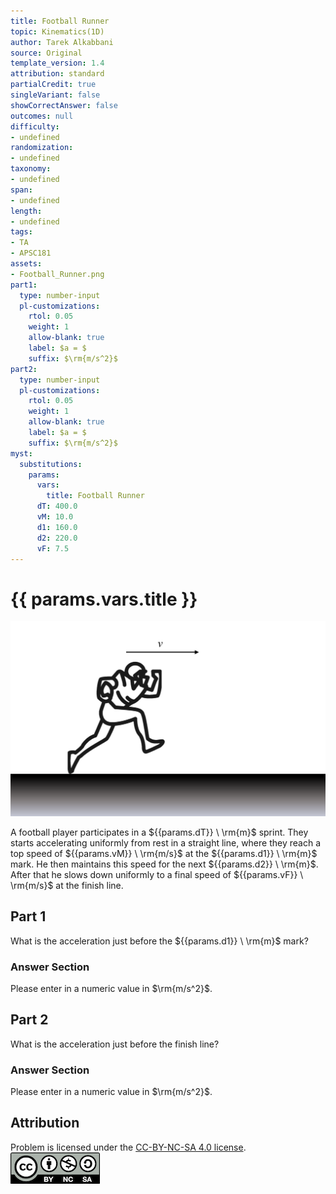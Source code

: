 ```yaml
---
title: Football Runner
topic: Kinematics(1D)
author: Tarek Alkabbani
source: Original
template_version: 1.4
attribution: standard
partialCredit: true
singleVariant: false
showCorrectAnswer: false
outcomes: null
difficulty:
- undefined
randomization:
- undefined
taxonomy:
- undefined
span:
- undefined
length:
- undefined
tags:
- TA
- APSC181
assets:
- Football_Runner.png
part1:
  type: number-input
  pl-customizations:
    rtol: 0.05
    weight: 1
    allow-blank: true
    label: $a = $
    suffix: $\rm{m/s^2}$
part2:
  type: number-input
  pl-customizations:
    rtol: 0.05
    weight: 1
    allow-blank: true
    label: $a = $
    suffix: $\rm{m/s^2}$
myst:
  substitutions:
    params:
      vars:
        title: Football Runner
      dT: 400.0
      vM: 10.0
      d1: 160.0
      d2: 220.0
      vF: 7.5
---
```

# {{ params.vars.title }}
<img src="Football_Runner.png" width=600>

A football player participates in a ${{params.dT}} \ \rm{m}$ sprint. They starts accelerating uniformly from rest in a straight line, where they reach a top speed of ${{params.vM}} \ \rm{m/s}$ at the ${{params.d1}} \ \rm{m}$ mark. He then maintains this speed for the next ${{params.d2}} \ \rm{m}$. After that he slows down uniformly to a final speed of ${{params.vF}} \ \rm{m/s}$ at the finish line.

## Part 1

What is the acceleration just before the ${{params.d1}} \ \rm{m}$ mark?

### Answer Section

Please enter in a numeric value in $\rm{m/s^2}$.

## Part 2

What is the acceleration just before the finish line?

### Answer Section

Please enter in a numeric value in $\rm{m/s^2}$.

## Attribution

Problem is licensed under the [CC-BY-NC-SA 4.0 license](https://creativecommons.org/licenses/by-nc-sa/4.0/).<br> ![The Creative Commons 4.0 license requiring attribution-BY, non-commercial-NC, and share-alike-SA license.](https://raw.githubusercontent.com/firasm/bits/master/by-nc-sa.png)